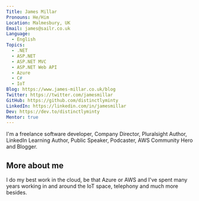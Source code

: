 ```yaml
---
Title: James Millar
Pronouns: He/Him
Location: Malmesbury, UK
Email: james@sailr.co.uk
Language:
  - English
Topics:
  - .NET
  - ASP.NET
  - ASP.NET MVC
  - ASP.NET Web API
  - Azure
  - C#
  - IoT
Blog: https://www.james-millar.co.uk/blog
Twitter: https://twitter.com/jamesmillar
GitHub: https://github.com/distinctlyminty
LinkedIn: https://linkedin.com/in/jamesmillar
Dev: https://dev.to/distinctlyminty
Mentor: true
---
```


I'm a freelance software developer, Company Director, Pluralsight Author,  LinkedIn Learning Author, Public Speaker, Podcaster, AWS Community Hero and Blogger.

## More about me

I do my best work in the cloud, be that Azure or AWS and I've spent many years working in and around the IoT space, telephony and much more besides.





